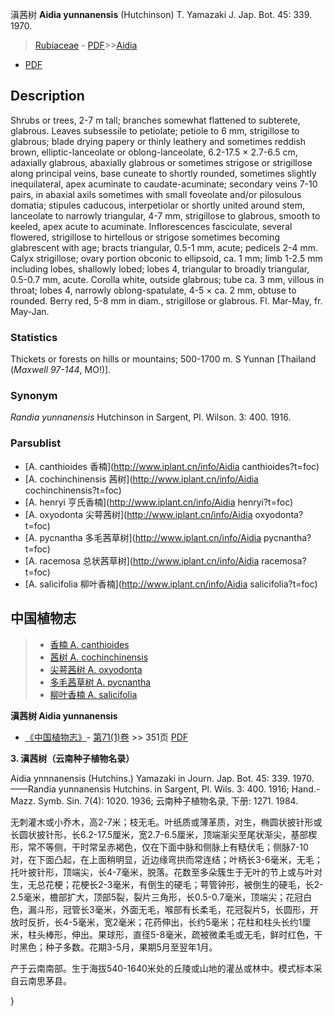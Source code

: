 滇茜树 **Aidia yunnanensis** (Hutchinson) T. Yamazaki J. Jap. Bot. 45: 339. 1970.

> [Rubiaceae](http://www.iplant.cn/info/Rubiaceae?t=foc) - [PDF](http://www.iplant.cn/foc/pdf/Rubiaceae.pdf)>>[Aidia](http://www.iplant.cn/info/Aidia?t=foc)
 - [PDF](http://www.iplant.cn/foc/pdf/Aidia.pdf)

## Description

Shrubs or trees, 2-7 m tall; branches somewhat flattened to subterete, glabrous. Leaves subsessile to petiolate; petiole to 6 mm, strigillose to glabrous; blade drying papery or thinly leathery and sometimes reddish brown, elliptic-lanceolate or oblong-lanceolate, 6.2-17.5 × 2.7-6.5 cm, adaxially glabrous, abaxially glabrous or sometimes strigose or strigillose along principal veins, base cuneate to shortly rounded, sometimes slightly inequilateral, apex acuminate to caudate-acuminate; secondary veins 7-10 pairs, in abaxial axils sometimes with small foveolate and/or pilosulous domatia; stipules caducous, interpetiolar or shortly united around stem, lanceolate to narrowly triangular, 4-7 mm, strigillose to glabrous, smooth to keeled, apex acute to acuminate. Inflorescences fasciculate, several flowered, strigillose to hirtellous or strigose sometimes becoming glabrescent with age; bracts triangular, 0.5-1 mm, acute; pedicels 2-4 mm. Calyx strigillose; ovary portion obconic to ellipsoid, ca. 1 mm; limb 1-2.5 mm including lobes, shallowly lobed; lobes 4, triangular to broadly triangular, 0.5-0.7 mm, acute. Corolla white, outside glabrous; tube ca. 3 mm, villous in throat; lobes 4, narrowly oblong-spatulate, 4-5 × ca. 2 mm, obtuse to rounded. Berry red, 5-8 mm in diam., strigillose or glabrous. Fl. Mar-May, fr. May-Jan.

### Statistics
Thickets or forests on hills or mountains; 500-1700 m. S Yunnan [Thailand (*Maxwell 97-144*, MO!)].

### Synonym
*Randia yunnanensis* Hutchinson in Sargent, Pl. Wilson. 3: 400. 1916.



### Parsublist

* [A.  canthioides  香楠](http://www.iplant.cn/info/Aidia canthioides?t=foc)
* [A.  cochinchinensis  茜树](http://www.iplant.cn/info/Aidia cochinchinensis?t=foc)
* [A.  henryi  亨氏香楠](http://www.iplant.cn/info/Aidia henryi?t=foc)
* [A.  oxyodonta  尖萼茜树](http://www.iplant.cn/info/Aidia oxyodonta?t=foc)
* [A.  pycnantha  多毛茜草树](http://www.iplant.cn/info/Aidia pycnantha?t=foc)
* [A.  racemosa  总状茜草树](http://www.iplant.cn/info/Aidia racemosa?t=foc)
* [A.  salicifolia  柳叶香楠](http://www.iplant.cn/info/Aidia salicifolia?t=foc)


## 中国植物志

> * [香楠  A.  canthioides](Aidia-canthioides-香楠.md)
> * [茜树  A.  cochinchinensis](Aidia-cochinchinensis-茜树.md)
> * [尖萼茜树  A.  oxyodonta](Aidia-oxyodonta-尖萼茜树.md)
> * [多毛茜草树  A.  pycnantha](Aidia-pycnantha-多毛茜草树.md)
> * [柳叶香楠  A.  salicifolia](Aidia-salicifolia-柳叶香楠.md)


**滇茜树 Aidia yunnanensis**

* [《中国植物志》](http://www.iplant.cn/frps)- [第71(1)卷](http://www.iplant.cn/frps/vol/71(1)) >> 351页 [PDF](http://www.iplant.cn/frps/pdf/71(1)/351.pdf)


**3. 滇茜树（云南种子植物名录）**

Aidia ynnnanensis (Hutchins.) Yamazaki in Journ. Jap. Bot. 45: 339. 1970. ——Randia yunnanensis Hutchins. in Sargent, Pl. Wils. 3: 400. 1916; Hand.-Mazz. Symb. Sin. 7(4): 1020. 1936; 云南种子植物名录, 下册: 1271. 1984.

无刺灌木或小乔木，高2-7米；枝无毛。叶纸质或薄革质，对生，椭圆状披针形或长圆状披针形，长6.2-17.5厘米，宽2.7-6.5厘米，顶端渐尖至尾状渐尖，基部楔形，常不等侧，干时常呈赤褐色，仅在下面中脉和侧脉上有糙伏毛；侧脉7-10对，在下面凸起，在上面稍明显，近边缘弯拱而常连结；叶柄长3-6毫米，无毛；托叶披针形，顶端尖，长4-7毫米，脱落。花数至多朵簇生于无叶的节上或与叶对生，无总花梗；花梗长2-3毫米，有倒生的硬毛；萼管钟形，被倒生的硬毛，长2-2.5毫米，檐部扩大，顶部5裂，裂片三角形，长0.5-0.7毫米，顶端尖；花冠白色，漏斗形，冠管长3毫米，外面无毛，喉部有长柔毛，花冠裂片5，长圆形，开放时反折，长4-5毫米，宽2毫米；花药伸出，长约5毫米；花柱和柱头长约1厘米，柱头棒形，伸出。果球形，直径5-8毫米，疏被微柔毛或无毛，鲜时红色，干时黑色；种子多数。花期3-5月，果期5月至翌年1月。

产于云南南部。生于海拔540-1640米处的丘陵或山地的灌丛或林中。模式标本采自云南思茅县。



}